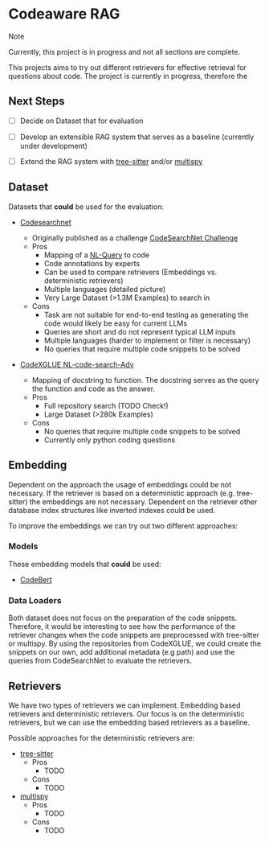 # Codeaware RAG

> [!Note]
> Currently, this project is in progress and not all sections are complete.

This projects aims to try out different retrievers for effective retrieval for questions about code.
The project is currently in progress, therefore the 

## Next Steps

- [ ] Decide on Dataset that for evaluation
- [ ] Develop an extensible RAG system that serves as a baseline (currently under development)
- [ ] Extend the RAG system with [tree-sitter](https://tree-sitter.github.io/tree-sitter/) and/or [multispy](https://github.com/microsoft/multilspy) 


## Dataset

Datasets that **could** be used for the evaluation:

- [Codesearchnet](https://huggingface.co/datasets/sentence-transformers/codesearchnet) 
  - Originally published as a challenge [CodeSearchNet Challenge](https://arxiv.org/pdf/1909.09436v3)
  - Pros
    - Mapping of a [NL-Query](https://github.com/github/CodeSearchNet/blob/master/resources/queries.csv) to code
    - Code annotations by experts
    - Can be used to compare retrievers (Embeddings vs. deterministic retrievers)
    - Multiple languages (detailed picture)
    - Very Large Dataset (>1.3M Examples) to search in
  - Cons
    - Task are not suitable for end-to-end testing as generating the code would likely be easy for current LLMs
    - Queries are short and do not represent typical LLM inputs
    - Multiple languages (harder to implement or filter is necessary)
    - No queries that require multiple code snippets to be solved 

- [CodeXGLUE NL-code-search-Adv](https://huggingface.co/datasets/google/code_x_glue_tc_nl_code_search_adv)
  - Mapping of docstring to function. The docstring serves as the query the function and code as the answer.
  - Pros
    - Full repository search (TODO Check!)
    - Large Dataset (>280k Examples)
  - Cons
    - No queries that require multiple code snippets to be solved 
    - Currently only python coding questions

## Embedding
Dependent on the approach the usage of embeddings could be not necessary.
If the retriever is based on a deterministic approach (e.g. tree-sitter) the embeddings are not necessary.
Dependent on the retriever other database index structures like inverted indexes could be used.

To improve the embeddings we can try out two different approaches:

### Models
These embedding models that **could** be used:

- [CodeBert](https://github.com/microsoft/CodeBERT)


### Data Loaders
Both dataset does not focus on the preparation of the code snippets.
Therefore, it would be interesting to see how the performance of the retriever changes when the code snippets are preprocessed with tree-sitter or multispy.
By using the repositories from CodeXGLUE, we could create the snippets on our own, add additional metadata (e.g path) and use the queries from CodeSearchNet to evaluate the retrievers.


## Retrievers
We have two types of retrievers we can implement.
Embedding based retrievers and deterministic retrievers.
Our focus is on the deterministic retrievers, but we can use the embedding based retrievers as a baseline.

Possible approaches for the deterministic retrievers are:
- [tree-sitter](https://tree-sitter.github.io/tree-sitter/)
  - Pros
    - TODO
  - Cons
    - TODO
- [multispy](https://github.com/microsoft/multilspy) 
  - Pros
    - TODO
  - Cons
    - TODO
